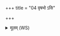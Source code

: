 +++
title = "04 वृषभो ऽसि"

+++
<details><summary>मूलम् (WS)</summary>

वृषभो ऽसि स्वर्ग ऋषीनार्षेयान् गच्छ ।  
सुकृतां लोके सीद तत्र नौ संस्कृतम् ॥ ५ ॥
</details>